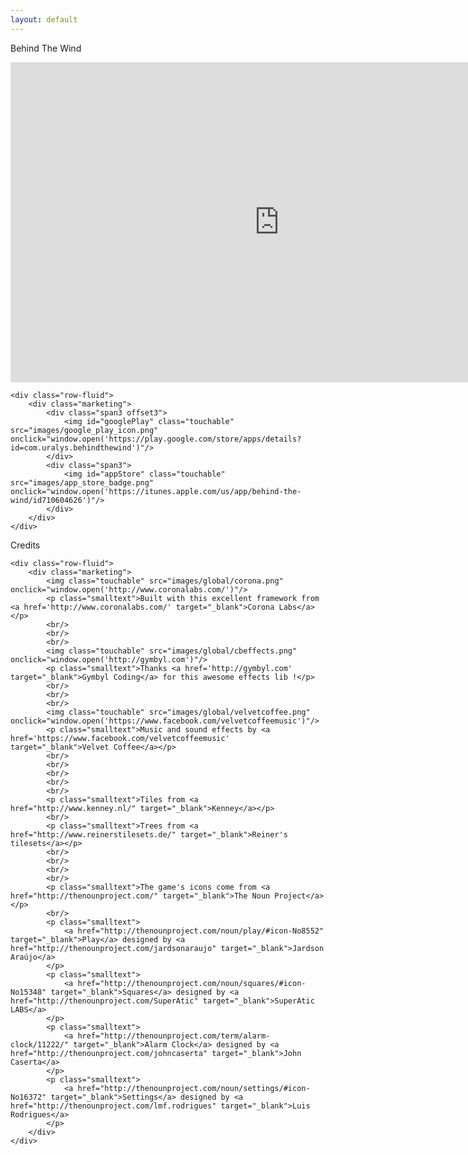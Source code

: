 ```yaml
---
layout: default
---
```


<!-- ------------------------------------------------------------- -->
<!-- Content -->

<div class="row-fluid part title">
    <div class="marketing">
        <p class="title">Behind The Wind</p>
    </div>
</div>


<div class="row-fluid part">
    <div class="marketing">
     <iframe width="860" height="512" src="http://www.youtube.com/embed/6BTX4zpUBHw" frameborder="0"></iframe>
    </div>
</div>

<!-- ------------------------------------------------------------- -->

<div class="row-fluid part">

    <div class="row-fluid">
        <div class="marketing">
            <div class="span3 offset3">
                <img id="googlePlay" class="touchable" src="images/google_play_icon.png" onclick="window.open('https://play.google.com/store/apps/details?id=com.uralys.behindthewind')"/>
            </div>
            <div class="span3">
                <img id="appStore" class="touchable" src="images/app_store_badge.png"  onclick="window.open('https://itunes.apple.com/us/app/behind-the-wind/id710604626')"/>
            </div>
        </div>
    </div>
</div>

<!-- ------------------------------------------------------------- -->
<!-- Content -->

<div class="row-fluid part title" id="credits">
    <div class="marketing">
        <p class="title">Credits</p>
    </div>
</div>

<!-- ------------------------------------------------------------- -->

<div class="row-fluid part">

    <div class="row-fluid">
        <div class="marketing">
            <img class="touchable" src="images/global/corona.png" onclick="window.open('http://www.coronalabs.com/')"/>
            <p class="smalltext">Built with this excellent framework from <a href='http://www.coronalabs.com/' target="_blank">Corona Labs</a></p>
            <br/>
            <br/>
            <br/>
            <img class="touchable" src="images/global/cbeffects.png" onclick="window.open('http://gymbyl.com')"/>
            <p class="smalltext">Thanks <a href='http://gymbyl.com' target="_blank">Gymbyl Coding</a> for this awesome effects lib !</p>
            <br/>
            <br/>
            <br/>
            <img class="touchable" src="images/global/velvetcoffee.png" onclick="window.open('https://www.facebook.com/velvetcoffeemusic')"/>
            <p class="smalltext">Music and sound effects by <a href='https://www.facebook.com/velvetcoffeemusic' target="_blank">Velvet Coffee</a></p>
            <br/>
            <br/>
            <br/>
            <br/>
            <br/>
            <p class="smalltext">Tiles from <a href="http://www.kenney.nl/" target="_blank">Kenney</a></p>
            <br/>
            <p class="smalltext">Trees from <a href="http://www.reinerstilesets.de/" target="_blank">Reiner's tilesets</a></p>
            <br/>
            <br/>
            <br/>
            <br/>
            <p class="smalltext">The game's icons come from <a href="http://thenounproject.com/" target="_blank">The Noun Project</a></p>
            <br/>
            <p class="smalltext">
                <a href="http://thenounproject.com/noun/play/#icon-No8552" target="_blank">Play</a> designed by <a href="http://thenounproject.com/jardsonaraujo" target="_blank">Jardson Araújo</a>
            </p>
            <p class="smalltext">
                <a href="http://thenounproject.com/noun/squares/#icon-No15348" target="_blank">Squares</a> designed by <a href="http://thenounproject.com/SuperAtic" target="_blank">SuperAtic LABS</a>
            </p>
            <p class="smalltext">
                <a href="http://thenounproject.com/term/alarm-clock/11222/" target="_blank">Alarm Clock</a> designed by <a href="http://thenounproject.com/johncaserta" target="_blank">John Caserta</a>
            </p>
            <p class="smalltext">
                <a href="http://thenounproject.com/noun/settings/#icon-No16372" target="_blank">Settings</a> designed by <a href="http://thenounproject.com/lmf.rodrigues" target="_blank">Luis Rodrigues</a>
            </p>
        </div>
    </div>
</div>
